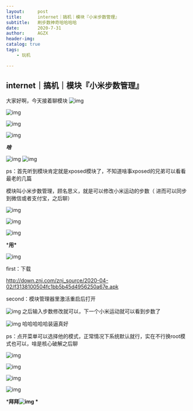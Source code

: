```yaml
---
layout:     post
title:      internet｜搞机｜模块『小米步数管理』
subtitle:   刷步数神奇哈哈哈哈
date:       2020-7-31
author:     AGZX
header-img: 
catalog: true
tags:
    - 玩机

---
```


## internet｜搞机｜模块『小米步数管理』

大家好啊，今天接着聊模块
![img](https://mmbiz.qpic.cn/mmbiz_png/tMsLbdfwxoNr19BkJJ802uHqUwMTCa8sHP2wo5cZWH6lBLJTQBZnlT8FkhbmoBnLhxNP7Jc2KhZHPWvu6XlsAQ/640?wx_fmt=png&tp=webp&wxfrom=5&wx_lazy=1&wx_co=1)





![img](https://mmbiz.qpic.cn/mmbiz_png/tMsLbdfwxoNr19BkJJ802uHqUwMTCa8syC58LVemoq3TEyfkBuSdBrSH5zPKdHuHOtKDK9RuSnoMHMg62ic35jg/640?wx_fmt=png&tp=webp&wxfrom=5&wx_lazy=1&wx_co=1)



![img](https://mmbiz.qpic.cn/mmbiz_png/tMsLbdfwxoM12GmQGZYFy7azn1RM2IznldnbaicFIpNnKejI3fo2HevqRhvWHQ8k8TXI8CgyfSN0qVGbqWJj3Wg/640?wx_fmt=png&tp=webp&wxfrom=5&wx_lazy=1&wx_co=1)



![img](https://mmbiz.qpic.cn/mmbiz_png/tMsLbdfwxoPvhibcLnC5hTcXqKITTp19OH29NLiam9n4fQKickXsBhK690REU4AB7V3lQCIYMvKB7L1fbALqaCoAw/640?wx_fmt=png&tp=webp&wxfrom=5&wx_lazy=1&wx_co=1)

***啥***

![img](https://mmbiz.qpic.cn/mmbiz_png/tMsLbdfwxoM12GmQGZYFy7azn1RM2IznibrWgBLOicIoeicsg3LGoSS6wTeO5SJomic3dofibictDVGkkudHjOHZekDA/640?wx_fmt=png&tp=webp&wxfrom=5&wx_lazy=1&wx_co=1)
![img](https://mmbiz.qpic.cn/mmbiz_jpg/tMsLbdfwxoNo05rxjhn68E6HKA3cF3TxyYoOibLFY0vlG1AqqMabGicHdWFsXEn6eG18mpicVWIHth0Z5l1jRSbFQ/640?wx_fmt=jpeg&tp=webp&wxfrom=5&wx_lazy=1&wx_co=1)

ps：首先听到模块肯定就是xposed模块了，不知道啥事xposed的兄弟可以看看最老的几篇

模块叫小米步数管理，顾名思义，就是可以修改小米运动的步数（ 进而可以同步到微信或者支付宝，之后聊）





![img](https://mmbiz.qpic.cn/mmbiz_png/tMsLbdfwxoNr19BkJJ802uHqUwMTCa8sSp3hOnFoDHTkbD7VvvWxBZDUCaJJicnFloaNozOn9ghH7gaMN47c1PA/640?wx_fmt=png&tp=webp&wxfrom=5&wx_lazy=1&wx_co=1)



![img](https://mmbiz.qpic.cn/mmbiz_png/tMsLbdfwxoM12GmQGZYFy7azn1RM2Iznj8Q2gQs4btqOD1edLs4NiaCEfe3CkKjKAKKcDsnGESOuQfhkHY4r5Hw/640?wx_fmt=png&tp=webp&wxfrom=5&wx_lazy=1&wx_co=1)



![img](https://mmbiz.qpic.cn/mmbiz_png/tMsLbdfwxoPvhibcLnC5hTcXqKITTp19OAGQ6v3CMNd82aSzq3ib9HJibexbJUfTD5lLKgnnJicYrmOlSF7BtnrbBg/640?wx_fmt=png&tp=webp&wxfrom=5&wx_lazy=1&wx_co=1)

***用\***

![img](https://mmbiz.qpic.cn/mmbiz_png/tMsLbdfwxoM12GmQGZYFy7azn1RM2IznibrWgBLOicIoeicsg3LGoSS6wTeO5SJomic3dofibictDVGkkudHjOHZekDA/640?wx_fmt=png&tp=webp&wxfrom=5&wx_lazy=1&wx_co=1)

first：下载

http://down.znj.com/znj_source/2020-04-02/f3138100504fc1bb5b45d4956250a67e.apk

second：模块管理器里激活重启后打开

![img](https://mmbiz.qpic.cn/mmbiz_jpg/tMsLbdfwxoNo05rxjhn68E6HKA3cF3Txge2smbXEianJeKPBoKiaBgIP3cBhibgy7YQ8EwVlX956j9Bu2Cllias5zg/640?wx_fmt=jpeg&tp=webp&wxfrom=5&wx_lazy=1&wx_co=1)
之后输入步数修改就可以，下一个小米运动就可以看到步数了

![img](https://mmbiz.qpic.cn/mmbiz_jpg/tMsLbdfwxoNo05rxjhn68E6HKA3cF3TxibXBV2kVzogoI9NqX3lmINKklXrMjJR4A3ib3NXmC6nv65e78Ya7QhRg/640?wx_fmt=jpeg&tp=webp&wxfrom=5&wx_lazy=1&wx_co=1)
哈哈哈哈哈装逼真好

ps：点开菜单可以选择他的模式，正常情况下系统默认就行，实在不行换root模式也可以，啥是核心破解之后聊

![img](https://mmbiz.qpic.cn/mmbiz_jpg/tMsLbdfwxoNo05rxjhn68E6HKA3cF3TxfK56vTTmnesBQUa18DVeDzticJyrsZ9h7S71fOsrDuCqjFicnJicJ6xGA/640?wx_fmt=jpeg&tp=webp&wxfrom=5&wx_lazy=1&wx_co=1)

![img](https://mmbiz.qpic.cn/mmbiz_png/tMsLbdfwxoNr19BkJJ802uHqUwMTCa8sZodnSMVxdbrEeICuWaWxDegLXQ2PaNyyYg0xyibRib6mMKwxibCGwXQgQ/640?wx_fmt=png&tp=webp&wxfrom=5&wx_lazy=1&wx_co=1)



![img](https://mmbiz.qpic.cn/mmbiz_png/tMsLbdfwxoM12GmQGZYFy7azn1RM2IznUasib7P1689d23icicIkkfPibPwwibjfBcERWGEcHakwdicux1aPHhemRUSg/640?wx_fmt=png&tp=webp&wxfrom=5&wx_lazy=1&wx_co=1)



![img](https://mmbiz.qpic.cn/mmbiz_png/tMsLbdfwxoPvhibcLnC5hTcXqKITTp19ORaetZJMnmGibBDLhkhnEHe3yZ5LeaI5IpibHVTX0dxggib1X14nibD0ntw/640?wx_fmt=png&tp=webp&wxfrom=5&wx_lazy=1&wx_co=1)

***拜拜![img](https://mmbiz.qpic.cn/mmbiz_png/tMsLbdfwxoM12GmQGZYFy7azn1RM2IznibrWgBLOicIoeicsg3LGoSS6wTeO5SJomic3dofibictDVGkkudHjOHZekDA/640?wx_fmt=png&tp=webp&wxfrom=5&wx_lazy=1&wx_co=1)
\***

